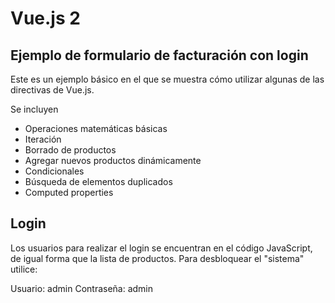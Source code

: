 # Vue.js 2
## Ejemplo de formulario de facturación con login

Este es un ejemplo básico en el que se muestra cómo utilizar algunas de
las directivas de Vue.js.

Se incluyen
- Operaciones matemáticas básicas
- Iteración
- Borrado de productos
- Agregar nuevos productos dinámicamente
- Condicionales
- Búsqueda de elementos duplicados
- Computed properties

## Login
Los usuarios para realizar el login se encuentran en el código JavaScript, de
igual forma que la lista de productos. Para desbloquear el "sistema" utilice:

Usuario: admin
Contraseña: admin
